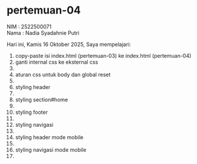 # pertemuan-04

NIM : 2522500071<br>
Nama : Nadia Syadahnie Putri<br>

Hari ini, Kamis 16 Oktober 2025, Saya mempelajari:
<ol>
    <li>copy-paste isi index.html (pertemuan-03) ke index.html (pertemuan-04)</li>
    <li>ganti internal css ke eksternal css<li>
    <li>aturan css untuk body dan global reset<li>
    <li>styling header<li>
    <li>styling section#home<li>
    <li>styling footer<li>
    <li>styling navigasi<li>
    <li>styling header mode mobile<li>
    <li>styling navigasi mode mobile<li>
</ol>